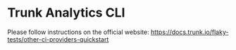 # Trunk Analytics CLI

Please follow instructions on the official website: https://docs.trunk.io/flaky-tests/other-ci-providers-quickstart